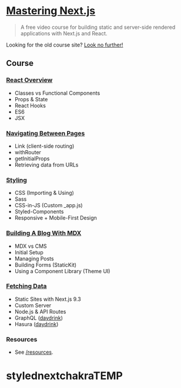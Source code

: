 # [Mastering Next.js](https://masteringnextjs.com/)

> A free video course for building static and server-side rendered applications with Next.js and React.

Looking for the old course site? [Look no further!](https://github.com/leerob/mastering-nextjs-old-site)

## Course

### [React Overview](/course/react)

- Classes vs Functional Components
- Props & State
- React Hooks
- ES6
- JSX

### [Navigating Between Pages](/course/navigation)

- Link (client-side routing)
- withRouter
- getInitialProps
- Retrieving data from URLs

### [Styling](/course/styling)

- CSS (Importing & Using)
- Sass
- CSS-in-JS (Custom \_app.js)
- Styled-Components
- Responsive + Mobile-First Design

### [Building A Blog With MDX](/course/mdx)

- MDX vs CMS
- Initial Setup
- Managing Posts
- Building Forms (StaticKit)
- Using a Component Library (Theme UI)

### [Fetching Data](/course/fetching-data)

- Static Sites with Next.js 9.3
- Custom Server
- Node.js & API Routes
- GraphQL ([daydrink](https://github.com/leerob/daydrink))
- Hasura ([daydrink](https://github.com/leerob/daydrink))

### Resources

- See [/resources](https://masteringnextjs.com/resources).
# stylednextchakraTEMP
